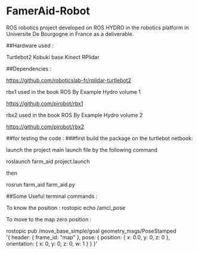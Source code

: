 # FamerAid-Robot

ROS robotics project developed on ROS HYDRO in the robotics platform in Universite De Bourgogne in France as a deliverable.


##Hardware used :

Turtlebot2 Kobuki base
Kinect
RPlidar


##Dependencies : 

https://github.com/roboticslab-fr/rplidar-turtlebot2

rbx1 used in the book ROS By Example Hydro volume 1

https://github.com/pirobot/rbx1

rbx2 used in the book ROS By Example Hydro volume 2

https://github.com/pirobot/rbx2

##for testing the code : 
###first build the package  on the turtlebot netbook:

launch the project main launch file by the following command

roslaunch farm_aid project.launch

then 

rosrun farm_aid farm_aid.py

##Some Useful terminal commands : 

To know the position :  rostopic echo /amcl_pose

To move to the map zero position : 

rostopic pub /move_base_simple/goal geometry_msgs/PoseStamped \
'{ header: { frame_id: "map" }, pose: { position: { x: 0.0, y: 0, z:
0 }, orientation: { x: 0, y: 0, z: 0, w: 1 } } }'
